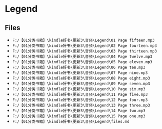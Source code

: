# Legend

## Files

- `F:/【01分类书籍】\kindle好书\更新3\音频\Legend\01 Page fifteen.mp3`
- `F:/【01分类书籍】\kindle好书\更新3\音频\Legend\02 Page fourteen.mp3`
- `F:/【01分类书籍】\kindle好书\更新3\音频\Legend\03 Page thirteen.mp3`
- `F:/【01分类书籍】\kindle好书\更新3\音频\Legend\04 Page twelve.mp3`
- `F:/【01分类书籍】\kindle好书\更新3\音频\Legend\05 Page eleven.mp3`
- `F:/【01分类书籍】\kindle好书\更新3\音频\Legend\06 Page ten.mp3`
- `F:/【01分类书籍】\kindle好书\更新3\音频\Legend\07 Page nine.mp3`
- `F:/【01分类书籍】\kindle好书\更新3\音频\Legend\08 Page eight.mp3`
- `F:/【01分类书籍】\kindle好书\更新3\音频\Legend\09 Page seven.mp3`
- `F:/【01分类书籍】\kindle好书\更新3\音频\Legend\10 Page six.mp3`
- `F:/【01分类书籍】\kindle好书\更新3\音频\Legend\11 Page five.mp3`
- `F:/【01分类书籍】\kindle好书\更新3\音频\Legend\12 Page four.mp3`
- `F:/【01分类书籍】\kindle好书\更新3\音频\Legend\13 Page three.mp3`
- `F:/【01分类书籍】\kindle好书\更新3\音频\Legend\14 Page two.mp3`
- `F:/【01分类书籍】\kindle好书\更新3\音频\Legend\15 Page one.mp3`
- `F:/【01分类书籍】\kindle好书\更新3\音频\Legend\files.md`
